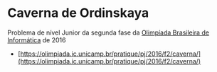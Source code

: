 # Caverna de Ordinskaya

Problema de nível Junior da segunda fase da
[Olimpíada Brasileira de Informática](https://olimpiada.ic.unicamp.br/) de 2016

-   [https://olimpiada.ic.unicamp.br/pratique/pj/2016/f2/caverna/](https://olimpiada.ic.unicamp.br/pratique/pj/2016/f2/caverna/)
